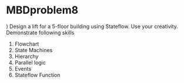 # MBDproblem8
) Design a lift for a 5-floor building using Stateflow. Use your
creativity.
Demonstrate following skills
1. Flowchart
2. State Machines
3. Hierarchy
4. Parallel logic
5. Events
6. Stateflow Function
